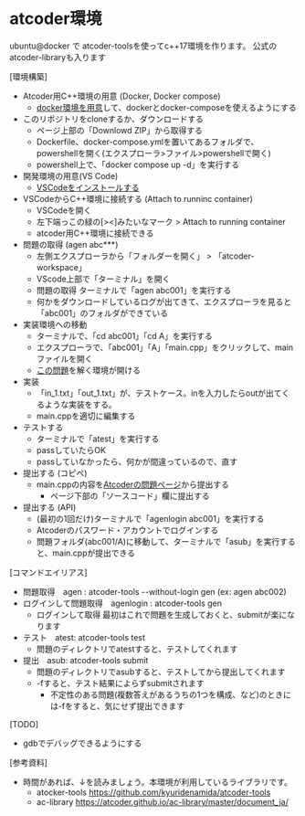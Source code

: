 atcoder環境
===

ubuntu@docker で atcoder-toolsを使ってc++17環境を作ります。
公式のatcoder-libraryも入ります

[環境構築]
* Atcoder用C++環境の用意 (Docker, Docker compose)
  * [docker環境を用意](https://docs.docker.jp/docker-for-windows/install.html)して、dockerとdocker-composeを使えるようにする
* このリポジトリをcloneするか、ダウンロードする
  * ページ上部の「Downlowd ZIP」から取得する
  * Dockerfile、docker-compose.ymlを置いてあるフォルダで、powershellを開く(エクスプローラ>ファイル>powershellで開く)
  * powershell上で、「docker compose up -d」を実行する
* 開発環境の用意(VS Code)
  * [VSCodeをインストールする](https://azure.microsoft.com/ja-jp/products/visual-studio-code/)
* VSCodeからC++環境に接続する (Attach to runninc container)
  * VSCodeを開く
  * 左下端っこの緑の[><]みたいなマーク > Attach to running container 
  * atcoder用C++環境に接続できる
* 問題の取得 (agen abc***)
  * 左側エクスプローラから「フォルダーを開く」 > 「atcoder-workspace」
  * VScode上部で「ターミナル」を開く
  * 問題の取得 ターミナルで「agen abc001」を実行する
  * 何かをダウンロードしているログが出てきて、エクスプローラを見ると「abc001」のフォルダができている
* 実装環境への移動
  * ターミナルで、「cd abc001」「cd A」を実行する
  * エクスプローラで、「abc001」「A」「main.cpp」をクリックして、mainファイルを開く
  * [この問題](https://atcoder.jp/contests/abc001/tasks/abc001_1)を解く環境が開ける
* 実装
  * 「in_1.txt」「out_1.txt」が、テストケース。inを入力したらoutが出てくるような実装をする。
  * main.cppを適切に編集する
* テストする
  * ターミナルで「atest」を実行する
  * passしていたらOK
  * passしていなかったら、何かが間違っているので、直す
* 提出する (コピペ)
  * main.cppの内容を[Atcoderの問題ページ](https://atcoder.jp/contests/abc001/tasks/abc001_1)から提出する
    * ページ下部の「ソースコード」欄に提出する
* 提出する (API)
  * (最初の1回だけ)ターミナルで「agenlogin abc001」を実行する
  * Atcoderのパスワード・アカウントでログインする
  * 問題フォルダ(abc001/A)に移動して、ターミナルで「asub」を実行すると、main.cppが提出できる   

[コマンドエイリアス]
* 問題取得　agen : atcoder-tools --without-login gen (ex: agen abc002)
* ログインして問題取得　agenlogin : atcoder-tools gen
  * ログインして取得 最初はこれで問題を生成しておくと、submitが楽になります
* テスト　atest: atcoder-tools test 
  * 問題のディレクトリでatestすると、テストしてくれます
* 提出　asub: atcoder-tools submit
  * 問題のディレクトリでasubすると、テストしてから提出してくれます
  * -fすると、テスト結果によらずsubmitされます
    * 不定性のある問題(複数答えがあるうちの1つを構成、など)のときには-fをすると、気にせず提出できます

[TODO]
* gdbでデバッグできるようにする

[参考資料]
* 時間があれば、↓を読みましょう。本環境が利用しているライブラリです。
  * atocker-tools https://github.com/kyuridenamida/atcoder-tools
  * ac-library https://atcoder.github.io/ac-library/master/document_ja/
